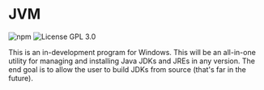 # JVM
<img alt="npm" src="https://img.shields.io/badge/version-0.0.0%20(indev)-lightgrey"> <img alt="License GPL 3.0" src="https://img.shields.io/badge/license-GPL%203.0-blue">

This is an in-development program for Windows. This will be an all-in-one utility for managing and installing Java JDKs and JREs in any version. The end goal is to allow the user to build JDKs from source (that's far in the future).
